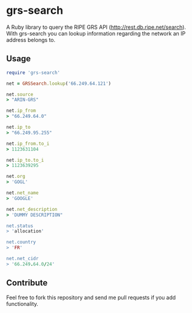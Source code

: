 grs-search
==========

A Ruby library to query the RIPE GRS API (http://rest.db.ripe.net/search). 
With grs-search you can lookup information regarding the network an IP address
belongs to.

Usage
-----

```ruby
require 'grs-search'

net = GRSSearch.lookup('66.249.64.121')

net.source
> "ARIN-GRS"

net.ip_from
> "66.249.64.0"

net.ip_to
> "66.249.95.255"

net.ip_from.to_i
> 1123631104

net.ip_to.to_i
> 1123639295

net.org
> 'GOGL'

net.net_name
> 'GOOGLE'

net.net_description
> 'DUMMY DESCRIPTION"

net.status
> 'allocation'

net.country
> 'FR'

net.net_cidr
> '66.249.64.0/24'

```

Contribute
----------

Feel free to fork this repository and send me pull requests if you add
functionality.

